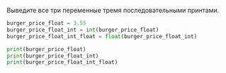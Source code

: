 Выведите все три переменные тремя последовательными принтами.

```python
burger_price_float = 3.55
burger_price_float_int = int(burger_price_float)
burger_price_float_int_float = float(burger_price_float_int)

print(burger_price_float)
print(burger_price_float_int)
print(burger_price_float_int_float)
```
